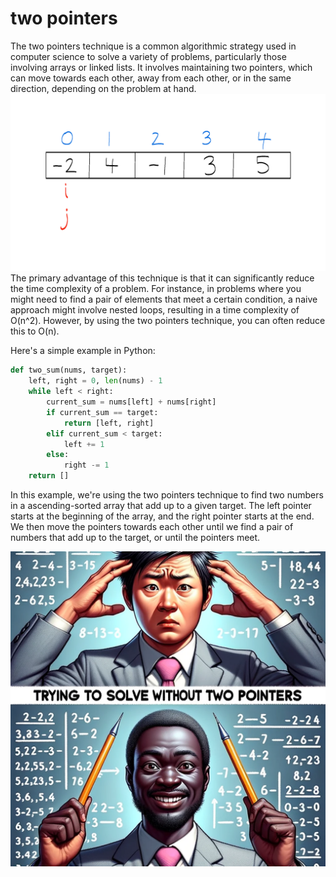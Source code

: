 # two pointers
The two pointers technique is a common algorithmic strategy used in computer science to solve a variety of problems, particularly those involving arrays or linked lists. It involves maintaining two pointers, which can move towards each other, away from each other, or in the same direction, depending on the problem at hand.
![explaination](/assets/two_pointers_gif.gif)
The primary advantage of this technique is that it can significantly reduce the time complexity of a problem. For instance, in problems where you might need to find a pair of elements that meet a certain condition, a naive approach might involve nested loops, resulting in a time complexity of O(n^2). However, by using the two pointers technique, you can often reduce this to O(n).

Here's a simple example in Python:

```python
def two_sum(nums, target):
    left, right = 0, len(nums) - 1
    while left < right:
        current_sum = nums[left] + nums[right]
        if current_sum == target:
            return [left, right]
        elif current_sum < target:
            left += 1
        else:
            right -= 1
    return []
```

In this example, we're using the two pointers technique to find two numbers in a ascending-sorted array that add up to a given target. The left pointer starts at the beginning of the array, and the right pointer starts at the end. We then move the pointers towards each other until we find a pair of numbers that add up to the target, or until the pointers meet.

![meme](/assets/two_pointers_meme.png)
